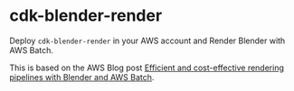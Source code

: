 # cdk-blender-render

Deploy `cdk-blender-render` in your AWS account and Render Blender with AWS Batch.

This is based on the AWS Blog post [Efficient and cost-effective rendering pipelines with Blender and AWS Batch](https://aws.amazon.com/blogs/hpc/efficient-and-cost-effective-rendering-pipelines-with-blender-and-aws-batch/).
